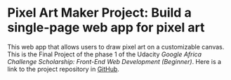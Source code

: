 # Pixel Art Maker Project: Build a single-page web app for pixel art

This web app that allows users to draw pixel art on a customizable canvas.
This is the Final Project of the phase 1 of the Udacity _Google Africa Challenge Scholarship: Front-End Web Development (Beginner)_.
Here is a link to the project repository in [GitHub](https://github.com/ChimaTech/Udacity-make-pixel-art).